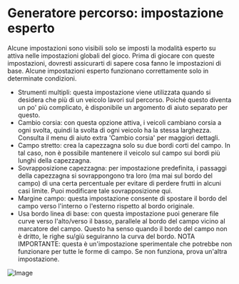 # Generatore percorso: impostazione esperto


Alcune impostazioni sono visibili solo se imposti la modalità esperto su attiva nelle impostazioni globali del gioco.
Prima di giocare con queste impostazioni, dovresti assicurarti di sapere cosa fanno le impostazioni di base.
Alcune impostazioni esperto funzionano correttamente solo in determinate condizioni.

- Strumenti multipli: questa impostazione viene utilizzata quando si desidera che più di un veicolo lavori sul percorso. Poiché questo diventa un po' più complicato, è disponibile un argomento di aiuto separato per questo.
- Cambio corsia: con questa opzione attiva, i veicoli cambiano corsia a ogni svolta, quindi la svolta di ogni veicolo ha la stessa larghezza. Consulta il menu di aiuto extra 'Cambio corsia' per maggiori dettagli.
- Campo stretto: crea la capezzagna solo su due bordi corti del campo. In tal caso, non è possibile mantenere il veicolo sul campo sui bordi più lunghi della capezzagna.
- Sovrapposizione capezzagna: per impostazione predefinita, i passaggi della capezzagna si sovrappongono tra loro (ma mai sul bordo del campo) di una certa percentuale per evitare di perdere frutti in alcuni casi limite. Puoi modificare tale sovrapposizione qui.
- Margine campo: questa impostazione consente di spostare il bordo del campo verso l'interno o l'esterno rispetto al bordo originale.
- Usa bordo linea di base: con questa impostazione puoi generare file curve verso l'alto/verso il basso, parallele al bordo del campo vicino al marcatore del campo. Questo ha senso quando il bordo del campo non è dritto, le righe su/giù seguiranno la curva del bordo. 
NOTA IMPORTANTE: questa è un'impostazione sperimentale che potrebbe non funzionare per tutte le forme di campo. Se non funziona, prova un'altra impostazione.


![Image](/home/runner/work/CourseplayHelp/CourseplayHelp/baseedge_0_0_1020_545.png)

